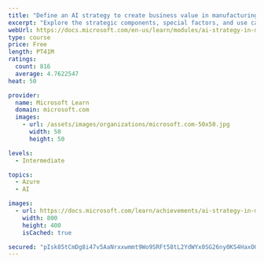 ```yaml
---
title: "Define an AI strategy to create business value in manufacturing"
excerpt: "Explore the strategic components, special factors, and use cases of an AI strategy in manufacturing that creates business value, with INSEAD and Microsoft."
webUrl: https://docs.microsoft.com/en-us/learn/modules/ai-strategy-in-manufacturing/
type: course
price: Free
length: PT41M
ratings:
  count: 816
  average: 4.7622547
heat: 50

provider:
  name: Microsoft Learn
  domain: microsoft.com
  images:
    - url: /assets/images/organizations/microsoft.com-50x50.jpg
      width: 50
      height: 50

levels:
  - Intermediate

topics:
  - Azure
  - AI

images:
  - url: https://docs.microsoft.com/learn/achievements/ai-strategy-in-manufacturing-social.png
    width: 800
    height: 400
    isCached: true

secured: "pIsk85tCmDg8i47v5AaNrxxwmmt9Wo9SRFt58tL2YdWYx0SG26ny0KS4HaxOGmRhTWI7T6g0B3xXOWyga+l8zo2dR9EYWtWE38V+oC2zVaSwSEmQpdLFQ4nmQfP2eEGLWV4Cv27OzkRe7BtNQBTDUUwjm8TH49VnXK0PJK0IBErxyLO/cif6yrrHVP9ahgKULGuysZrqTlArLyJxXkImn+8K293X+icxW60dHaafuwtdQfXJtmm97WKhyySszd5l5/u5UqpJyfEv1zczhbmS5M9rUAFR5BReTHrNAFS2ybtBBSQkw9v9Is3PabU9kMsMz7GrFR8FwsUFZ9P2VgyT6jemjILMjI49yD3uaHkmOsNaWuYyZ2IzQjhlFwvlhJDy9zzzKvwSSAJzyFUl3a0ntWQjmruwfkcIm3gRTZAN974=;mxqWtJpOKcb/HVoJtqgSsg=="
---
```


